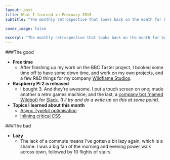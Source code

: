 ```yaml
---
layout: post
title: What I learned in February 2015
subtitle: "The monthly retrospective that looks back on the month for better or for worse."

cover_image: false

excerpt: "The monthly retrospective that looks back on the month for better or for worse."
---
```



###The good
- **Free time**
  - After finishing up my work on the BBC Taster project, I booked some time off to have some down time, and work on my own projects, and a few R&D things for my company [Wildflame Studios](http://wildflame.co.uk).
- **Raspberry Pi 2 is released**
  - I bought 3. And they're awesome. I put a touch screen on one; made another a retro games machine; and the last, a [company bot (named Wildbot)](https://hubot.github.com/) for [Slack](http://slack.com). *(I'll try and do a write up on this at some point)*.
- **Topics I learned about this month**
  - [Async Typekit optimisation](/2015/02/Optimising-Typekit-for-mobile-devices/)
  - [Inlining critical CSS](https://github.com/addyosmani/critical)


###The bad
- **Lazy**
  - The lack of a commute means I've gotten a bit lazy again, which is a shame. I was a big fan of the morning and evening power walk across town, followed by 10 flights of stairs.
